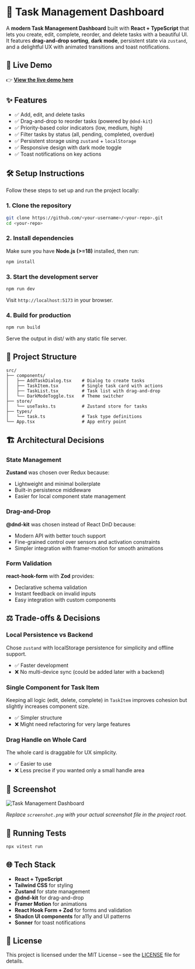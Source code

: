 # 📝 Task Management Dashboard

A **modern Task Management Dashboard** built with **React + TypeScript** that lets you create, edit, complete, reorder, and delete tasks with a beautiful UI. It features **drag-and-drop sorting**, **dark mode**, persistent state via `zustand`, and a delightful UX with animated transitions and toast notifications.

## 🚀 Live Demo

👉 **[View the live demo here](#)**

## ✨ Features

- ✅ Add, edit, and delete tasks
- ✅ Drag-and-drop to reorder tasks (powered by `@dnd-kit`)
- ✅ Priority-based color indicators (low, medium, high)
- ✅ Filter tasks by status (all, pending, completed, overdue)
- ✅ Persistent storage using `zustand` + `localStorage`
- ✅ Responsive design with dark mode toggle
- ✅ Toast notifications on key actions

## 🛠️ Setup Instructions

Follow these steps to set up and run the project locally:

### 1. Clone the repository

```bash
git clone https://github.com/<your-username>/<your-repo>.git
cd <your-repo>
```

### 2. Install dependencies

Make sure you have **Node.js (>=18)** installed, then run:

```bash
npm install
```

### 3. Start the development server

```bash
npm run dev
```

Visit `http://localhost:5173` in your browser.

### 4. Build for production

```bash
npm run build
```
Serve the output in dist/ with any static file server.

## 📂 Project Structure

```
src/
├── components/
│   ├── AddTaskDialog.tsx    # Dialog to create tasks
│   ├── TaskItem.tsx         # Single task card with actions
│   ├── TaskList.tsx         # Task list with drag-and-drop
│   └── DarkModeToggle.tsx   # Theme switcher
├── store/
│   └── useTasks.ts          # Zustand store for tasks
├── types/
│   └── task.ts              # Task type definitions
└── App.tsx                  # App entry point
```

## 🏗️ Architectural Decisions

### State Management

**Zustand** was chosen over Redux because:
- Lightweight and minimal boilerplate
- Built-in persistence middleware
- Easier for local component state management

### Drag-and-Drop

**@dnd-kit** was chosen instead of React DnD because:
- Modern API with better touch support
- Fine-grained control over sensors and activation constraints
- Simpler integration with framer-motion for smooth animations

### Form Validation

**react-hook-form** with **Zod** provides:
- Declarative schema validation
- Instant feedback on invalid inputs
- Easy integration with custom components

## ⚖️ Trade-offs & Decisions

### Local Persistence vs Backend
Chose `zustand` with localStorage persistence for simplicity and offline support.
- ✅ Faster development
- ❌ No multi-device sync (could be added later with a backend)

### Single Component for Task Item
Keeping all logic (edit, delete, complete) in `TaskItem` improves cohesion but slightly increases component size.
- ✅ Simpler structure
- ❌ Might need refactoring for very large features

### Drag Handle on Whole Card
The whole card is draggable for UX simplicity.
- ✅ Easier to use
- ❌ Less precise if you wanted only a small handle area

## 📸 Screenshot

![Task Management Dashboard](screenshot.png)

*Replace `screenshot.png` with your actual screenshot file in the project root.*

## 🧪 Running Tests


```bash
npx vitest run 
```

## 🌐 Tech Stack

- **React + TypeScript**
- **Tailwind CSS** for styling
- **Zustand** for state management
- **@dnd-kit** for drag-and-drop
- **Framer Motion** for animations
- **React Hook Form + Zod** for forms and validation
- **Shadcn UI components** for a11y and UI patterns
- **Sonner** for toast notifications

## 📜 License

This project is licensed under the MIT License – see the [LICENSE](LICENSE) file for details.
